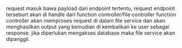 request masuk bawa payload dari endpoint tertentu, request endpoint terseburt akan di handle dari function controller/file controller function controller akan memproses request di dalam file service dan akan menghasilkan output yang kemudian di kembalikan ke user sebagai response. jika diperlukan mengakses database maka file service akan dipanggil. 